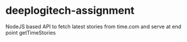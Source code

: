 # deeplogitech-assignment
NodeJS based API to fetch latest stories from time.com and serve at end point getTimeStories
